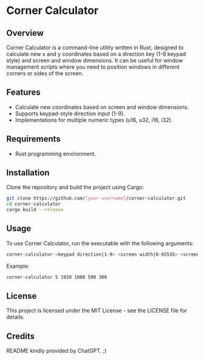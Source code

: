 # Corner Calculator
## Overview

Corner Calculator is a command-line utility written in Rust, designed to calculate new x and y coordinates based on a direction key (1-9 keypad style) and screen and window dimensions. It can be useful for window management scripts where you need to position windows in different corners or sides of the screen.

## Features

- Calculate new coordinates based on screen and window dimensions.
- Supports keypad-style direction input (1-9).
- Implementations for multiple numeric types (u16, u32, i16, i32).

## Requirements

- Rust programming environment.

## Installation

Clone the repository and build the project using Cargo:

```sh
git clone https://github.com/[your-username]/corner-calculator.git
cd corner-calculator
cargo build --release
```

## Usage

To use Corner Calculator, run the executable with the following arguments:

```sh
corner-calculator <keypad direction|1-9> <screen width|0-65535> <screen height|0-65535> <window width|0-65535> <window height|0-65535>
```

Example:

```sh
corner-calculator 5 1920 1080 500 300
```

## License

This project is licensed under the MIT License - see the LICENSE file for details.

## Credits

README kindly provided by ChatGPT. ;)
